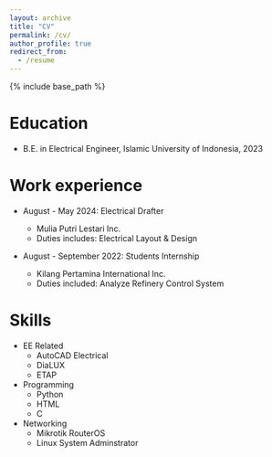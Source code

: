 ```yaml
---
layout: archive
title: "CV"
permalink: /cv/
author_profile: true
redirect_from:
  - /resume
---
```


{% include base_path %}

Education
======
* B.E. in Electrical Engineer, Islamic University of Indonesia, 2023

Work experience
======
* August - May 2024: Electrical Drafter
  * Mulia Putri Lestari Inc.
  * Duties includes: Electrical Layout & Design

* August - September 2022: Students Internship
  * Kilang Pertamina International Inc.
  * Duties included: Analyze Refinery Control System
  
Skills
======
* EE Related
  * AutoCAD Electrical
  * DiaLUX
  * ETAP
* Programming
  * Python
  * HTML
  * C
* Networking
  * Mikrotik RouterOS
  * Linux System Adminstrator
